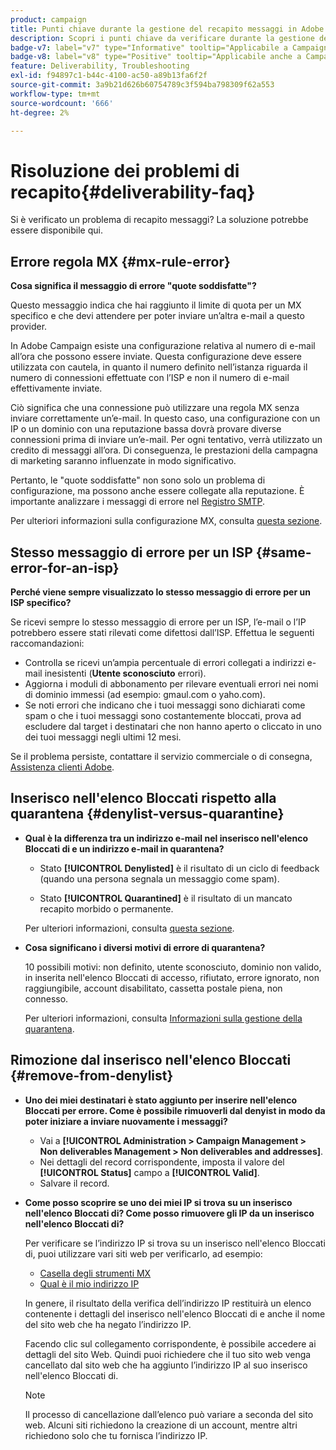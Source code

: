 ```yaml
---
product: campaign
title: Punti chiave durante la gestione del recapito messaggi in Adobe Campaign Classic
description: Scopri i punti chiave da verificare durante la gestione del recapito messaggi in Adobe Campaign
badge-v7: label="v7" type="Informative" tooltip="Applicabile a Campaign Classic v7"
badge-v8: label="v8" type="Positive" tooltip="Applicabile anche a Campaign v8"
feature: Deliverability, Troubleshooting
exl-id: f94897c1-b44c-4100-ac50-a89b13fa6f2f
source-git-commit: 3a9b21d626b60754789c3f594ba798309f62a553
workflow-type: tm+mt
source-wordcount: '666'
ht-degree: 2%

---
```


# Risoluzione dei problemi di recapito{#deliverability-faq}



Si è verificato un problema di recapito messaggi? La soluzione potrebbe essere disponibile qui.

## Errore regola MX {#mx-rule-error}

**Cosa significa il messaggio di errore &quot;quote soddisfatte&quot;?**

Questo messaggio indica che hai raggiunto il limite di quota per un MX specifico e che devi attendere per poter inviare un’altra e-mail a questo provider.

In Adobe Campaign esiste una configurazione relativa al numero di e-mail all’ora che possono essere inviate. Questa configurazione deve essere utilizzata con cautela, in quanto il numero definito nell’istanza riguarda il numero di connessioni effettuate con l’ISP e non il numero di e-mail effettivamente inviate.

Ciò significa che una connessione può utilizzare una regola MX senza inviare correttamente un’e-mail. In questo caso, una configurazione con un IP o un dominio con una reputazione bassa dovrà provare diverse connessioni prima di inviare un’e-mail. Per ogni tentativo, verrà utilizzato un credito di messaggi all’ora. Di conseguenza, le prestazioni della campagna di marketing saranno influenzate in modo significativo.

Pertanto, le &quot;quote soddisfatte&quot; non sono solo un problema di configurazione, ma possono anche essere collegate alla reputazione. È importante analizzare i messaggi di errore nel [Registro SMTP](../../production/using/monitoring-processes.md#smtp-errors-per-domain).

Per ulteriori informazioni sulla configurazione MX, consulta [questa sezione](../../installation/using/email-deliverability.md#mx-configuration).

## Stesso messaggio di errore per un ISP {#same-error-for-an-isp}

**Perché viene sempre visualizzato lo stesso messaggio di errore per un ISP specifico?**

Se ricevi sempre lo stesso messaggio di errore per un ISP, l’e-mail o l’IP potrebbero essere stati rilevati come difettosi dall’ISP. Effettua le seguenti raccomandazioni:
* Controlla se ricevi un’ampia percentuale di errori collegati a indirizzi e-mail inesistenti (**Utente sconosciuto** errori).
* Aggiorna i moduli di abbonamento per rilevare eventuali errori nei nomi di dominio immessi (ad esempio: gmaul.com o yaho.com).
* Se noti errori che indicano che i tuoi messaggi sono dichiarati come spam o che i tuoi messaggi sono costantemente bloccati, prova ad escludere dal target i destinatari che non hanno aperto o cliccato in uno dei tuoi messaggi negli ultimi 12 mesi.

Se il problema persiste, contattare il servizio commerciale o di consegna, [Assistenza clienti Adobe](https://helpx.adobe.com/it/enterprise/admin-guide.html/enterprise/using/support-for-experience-cloud.ug.html).

## Inserisco nell&#39;elenco Bloccati rispetto alla quarantena {#denylist-versus-quarantine}

* **Qual è la differenza tra un indirizzo e-mail nel inserisco nell&#39;elenco Bloccati di e un indirizzo e-mail in quarantena?**

   * Stato **[!UICONTROL Denylisted]** è il risultato di un ciclo di feedback (quando una persona segnala un messaggio come spam).

   * Stato **[!UICONTROL Quarantined]** è il risultato di un mancato recapito morbido o permanente.

  Per ulteriori informazioni, consulta [questa sezione](understanding-quarantine-management.md#quarantine-vs-denylist).

* **Cosa significano i diversi motivi di errore di quarantena?**

  10 possibili motivi: non definito, utente sconosciuto, dominio non valido, in inserita nell&#39;elenco Bloccati di accesso, rifiutato, errore ignorato, non raggiungibile, account disabilitato, cassetta postale piena, non connesso.

  Per ulteriori informazioni, consulta [Informazioni sulla gestione della quarantena](understanding-quarantine-management.md).

## Rimozione dal inserisco nell&#39;elenco Bloccati {#remove-from-denylist}

* **Uno dei miei destinatari è stato aggiunto per inserire nell&#39;elenco Bloccati per errore. Come è possibile rimuoverli dal denyist in modo da poter iniziare a inviare nuovamente i messaggi?**

   * Vai a **[!UICONTROL Administration > Campaign Management > Non deliverables Management > Non deliverables and addresses]**.
   * Nei dettagli del record corrispondente, imposta il valore del **[!UICONTROL Status]** campo a **[!UICONTROL Valid]**.
   * Salvare il record.

* **Come posso scoprire se uno dei miei IP si trova su un inserisco nell&#39;elenco Bloccati di? Come posso rimuovere gli IP da un inserisco nell&#39;elenco Bloccati di?**

  Per verificare se l’indirizzo IP si trova su un inserisco nell&#39;elenco Bloccati di, puoi utilizzare vari siti web per verificarlo, ad esempio:
   * [Casella degli strumenti MX](https://mxtoolbox.com/)
   * [Qual è il mio indirizzo IP](https://whatismyipaddress.com)

  In genere, il risultato della verifica dell’indirizzo IP restituirà un elenco contenente i dettagli del inserisco nell&#39;elenco Bloccati di e anche il nome del sito web che ha negato l’indirizzo IP.

  Facendo clic sul collegamento corrispondente, è possibile accedere ai dettagli del sito Web. Quindi puoi richiedere che il tuo sito web venga cancellato dal sito web che ha aggiunto l’indirizzo IP al suo inserisco nell&#39;elenco Bloccati di.

  >[!NOTE]
  >
  >Il processo di cancellazione dall’elenco può variare a seconda del sito web. Alcuni siti richiedono la creazione di un account, mentre altri richiedono solo che tu fornisca l’indirizzo IP.
